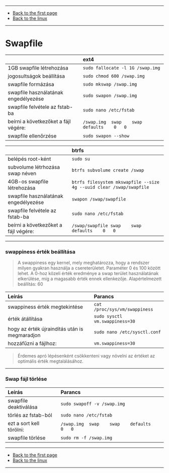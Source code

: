 
---

- [Back to the first page](../../../README.md)
- [Back to the linux](../linux.md)

---

# Swapfile

|     | ext4 |
| :-- | :--- |
| 1GB swapfile létrehozása | ```sudo fallocate -l 1G /swap.img``` |
| jogosultságok beállítása | ```sudo chmod 600 /swap.img``` |
| swapfile formázása | ```sudo mkswap /swap.img``` |
| swapfile használatának engedélyezése | ```sudo swapon /swap.img``` |
| swapfile felvétele az fstab-ba | ```sudo nano /etc/fstab``` |
|  beírni a következőket a fájl végére: | ```/swap.img	swap	swap	defaults	0	0``` |
| swapfile ellenőrzése | ```sudo swapon --show``` |

|     | btrfs |
| :-- | :---- |
| belépés root-ként | ```sudo su``` |
| subvolume létrhozása swap néven | ```btrfs subvolume create /swap``` |
| 4GB-os swapfile létrehozása | ```btrfs filesystem mkswapfile --size 4g --uuid clear /swap/swapfile``` |
| swapfile használatának engedélyezése | ```swapon /swap/swapfile``` |
| swapfile felvétele az fstab-ba | ```sudo nano /etc/fstab``` |
|  beírni a következőket a fájl végére: | ```/swap/swapfile	swap	swap	defaults	0	0``` |

---

### swappiness érték beállítása

> A swappiness egy kernel, mely meghatározza, hogy a rendszer milyen gyakran használja a csereterületet. Paraméter 0 és 100 között lehet. A 0-hoz közeli érték eredménye a swap terület használatának elkerülése, míg a magasabb érték ennek ellenkezője. Alapértelmezett beállítás: 60

| Leírás | Parancs |
| :----- | :------ |
| swappiness érték megtekintése | ```cat /proc/sys/vm/swappiness``` |
| érték átállítása | ```sudo sysctl vm.swappiness=30``` |
| hogy az érték újraindítás után is megmaradjon | ```sudo nano /etc/sysctl.conf``` |
|  hozzáfűzni a fájlhoz: | ```vm.swappiness=30``` |

> Érdemes apró lépésenként csökkenteni vagy növelni az értéket az optimális érték megtalálásához.

---

### Swap fájl törlése

| Leírás | Parancs |
| :----- | :------ |
| swapfile deaktiválása | ```sudo swapoff -v /swap.img``` |
| törlés az fstab-ból | ```sudo nano /etc/fstab``` |
|  ezt a sort kell törölni: | ```/swap.img	swap	swap	defaults	0	0``` |
| swapfile törlése | ```sudo rm -f /swap.img``` |

---

- [Back to the first page](../../../README.md)
- [Back to the linux](../linux.md)

---